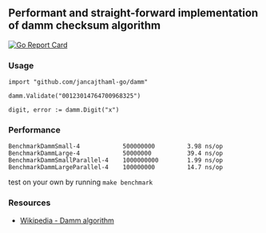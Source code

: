## Performant and straight-forward implementation of damm checksum algorithm

[![Go Report Card](https://goreportcard.com/badge/jancajthaml-go/damm)](https://goreportcard.com/report/jancajthaml-go/damm)

### Usage ###

```
import "github.com/jancajthaml-go/damm"

damm.Validate("00123014764700968325")

digit, error := damm.Digit("x")
```

### Performance ###

```
BenchmarkDammSmall-4            500000000         3.98 ns/op
BenchmarkDammLarge-4            50000000          39.4 ns/op
BenchmarkDammSmallParallel-4    1000000000        1.99 ns/op
BenchmarkDammLargeParallel-4    100000000         14.7 ns/op
```

test on your own by running `make benchmark`

### Resources ###

* [Wikipedia - Damm algorithm](https://en.wikipedia.org/wiki/Damm_algorithm)
